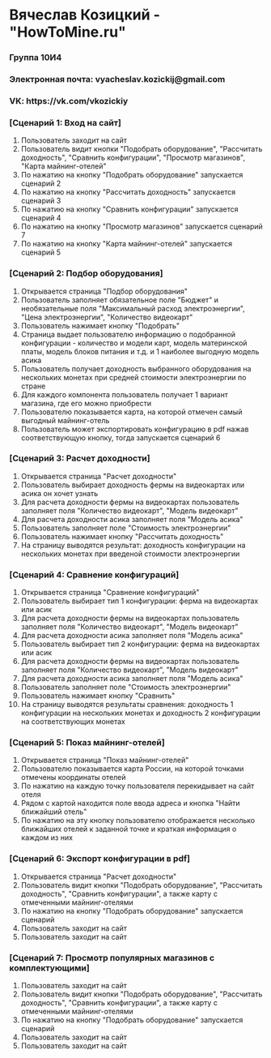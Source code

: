 <h1>Вячеслав Козицкий - "HowToMine.ru"</h1>
<h3>Группа 10И4</h3>
<h3>Электронная почта: vyacheslav.kozickij@gmail.com</h3>
<h3>VK: https://vk.com/vkozickiy</h3>

<h3> [Сценарий 1: Вход на сайт] </h3>
<ol>
  <li>Пользователь заходит на сайт</li>
  <li>Пользователь видит кнопки "Подобрать оборудование", "Рассчитать доходность", "Сравнить конфигурации", "Просмотр магазинов", "Карта майнинг-отелей"</li>
  <li>По нажатию на кнопку "Подобрать оборудование" запускается сценарий 2 </li>
  <li>По нажатию на кнопку "Рассчитать доходность" запускается сценарий 3 </li>
  <li>По нажатию на кнопку "Сравнить конфигурации" запускается сценарий 4 </li>
  <li>По нажатию на кнопку "Просмотр магазинов" запускается сценарий 7 </li>
  <li>По нажатию на кнопку "Карта майнинг-отелей" запускается сценарий 5 </li>
</ol>

<h3> [Сценарий 2: Подбор оборудования] </h3>
<ol>
  <li>Открывается страница "Подбор оборудования" </li>
  <li>Пользователь заполняет обязательное поле "Бюджет" и необязательные поля "Максимальный расход электроэнергии", "Цена электроэнергии", "Количество видеокарт"</li>
  <li>Пользователь нажимает кнопку "Подобрать"</li>
  <li>Страница выдает пользователю информацию о подобранной конфигурации - количество и модели карт, модель материнской платы, модель блоков питания и т.д. и 1 наиболее выгодную модель асика</li>
  <li>Пользователь получает доходность выбранного оборудования на нескольких монетах при средней стоимости электроэнергии по стране </li>
  <li>Для каждого компонента пользователь получает 1 вариант магазина, где его можно приобрести </li>
  <li>Пользователю показывается карта, на которой отмечен самый выгодный майнинг-отель </li>
  <li>Пользователь может экспортировать конфигурацию в pdf нажав соответствующую кнопку, тогда запускается сценарий 6 </li>
</ol>

<h3> [Сценарий 3: Расчет доходности] </h3>
<ol>
  <li>Открывается страница "Расчет доходности" </li>
  <li>Пользователь выбирает доходность фермы на видеокартах или асика он хочет узнать</li>
  <li>Для расчета доходности фермы на видеокартах пользователь заполняет поля "Количество видеокарт", "Модель видеокарт" </li>
  <li>Для расчета доходности асика заполняет поля "Модель асика" </li>
  <li>Пользователь заполняет поле "Стоимость электроэнергии" </li>
  <li>Пользователь нажимает кнопку "Рассчитать доходность" </li>
  <li>На страницу выводятся результат: доходность конфигурации на нескольких монетах при введеной стоимости электроэнергии </li>
</ol>

<h3> [Сценарий 4: Сравнение конфигураций] </h3>
<ol>
  <li>Открывается страница "Сравнение конфигураций" </li>
  <li>Пользователь выбирает тип 1 конфигурации: ферма на видеокартах или асик</li>
  <li>Для расчета доходности фермы на видеокартах пользователь заполняет поля "Количество видеокарт", "Модель видеокарт" </li>
  <li>Для расчета доходности асика заполняет поля "Модель асика" </li>
  <li>Пользователь выбирает тип 2 конфигурации: ферма на видеокартах или асик</li>
  <li>Для расчета доходности фермы на видеокартах пользователь заполняет поля "Количество видеокарт", "Модель видеокарт" </li>
  <li>Для расчета доходности асика заполняет поля "Модель асика" </li>
  <li>Пользователь заполняет поле "Стоимость электроэнергии" </li>
  <li>Пользователь нажимает кнопку "Сравнить" </li>
  <li>На страницу выводятся результаты сравнения: доходность 1 конфигурации на нескольких монетах и доходность 2 конфигурации на соответствующих монетах </li>
</ol>

<h3> [Сценарий 5: Показ майнинг-отелей] </h3>
<ol>
  <li>Открывается страница "Показ майнинг-отелей" </li>
  <li>Пользователю показывается карта России, на которой точками отмечены координаты отелей </li>
  <li>По нажатию на каждую точку пользователя перекидывает на сайт отеля</li>
  <li>Рядом с картой находится поле ввода адреса и кнопка "Найти ближайший отель" </li>
  <li>По нажатию на эту кнопку пользователю отображается несколько ближайших отелей к заданной точке и краткая информация о каждом из них</li>
</ol>

<h3> [Сценарий 6: Экспорт конфигурации в pdf] </h3>
<ol>
  <li>Открывается страница "Расчет доходности" </li>
  <li>Пользователь видит кнопки "Подобрать оборудование", "Рассчитать доходность", "Сравнить конфигурации", а также карту с отмеченными майнинг-отелями</li>
  <li>По нажатию на кнопку "Подобрать оборудование" запускается сценарий  </li>
  <li>Пользователь заходит на сайт</li>
  <li>Пользователь заходит на сайт</li>
</ol>

<h3> [Сценарий 7: Просмотр популярных магазинов с комплектующими] </h3>
<ol>
  <li>Пользователь заходит на сайт</li>
  <li>Пользователь видит кнопки "Подобрать оборудование", "Рассчитать доходность", "Сравнить конфигурации", а также карту с отмеченными майнинг-отелями</li>
  <li>По нажатию на кнопку "Подобрать оборудование" запускается сценарий  </li>
  <li>Пользователь заходит на сайт</li>
  <li>Пользователь заходит на сайт</li>
</ol>
